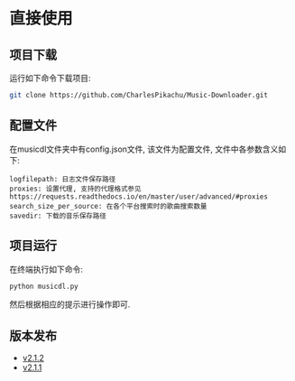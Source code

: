 # 直接使用

## 项目下载
运行如下命令下载项目:
```sh
git clone https://github.com/CharlesPikachu/Music-Downloader.git
```

## 配置文件
在musicdl文件夹中有config.json文件, 该文件为配置文件, 文件中各参数含义如下:
```
logfilepath: 日志文件保存路径
proxies: 设置代理, 支持的代理格式参见https://requests.readthedocs.io/en/master/user/advanced/#proxies
search_size_per_source: 在各个平台搜索时的歌曲搜索数量
savedir: 下载的音乐保存路径  
```

## 项目运行
在终端执行如下命令:
```sh
python musicdl.py
```
然后根据相应的提示进行操作即可.

## 版本发布
- [v2.1.2](https://github.com/CharlesPikachu/Music-Downloader/releases/download/v2.1.2/musicdl.zip)
- [v2.1.1](https://github.com/CharlesPikachu/Music-Downloader/releases/download/v2.1.1/musicdl.zip)